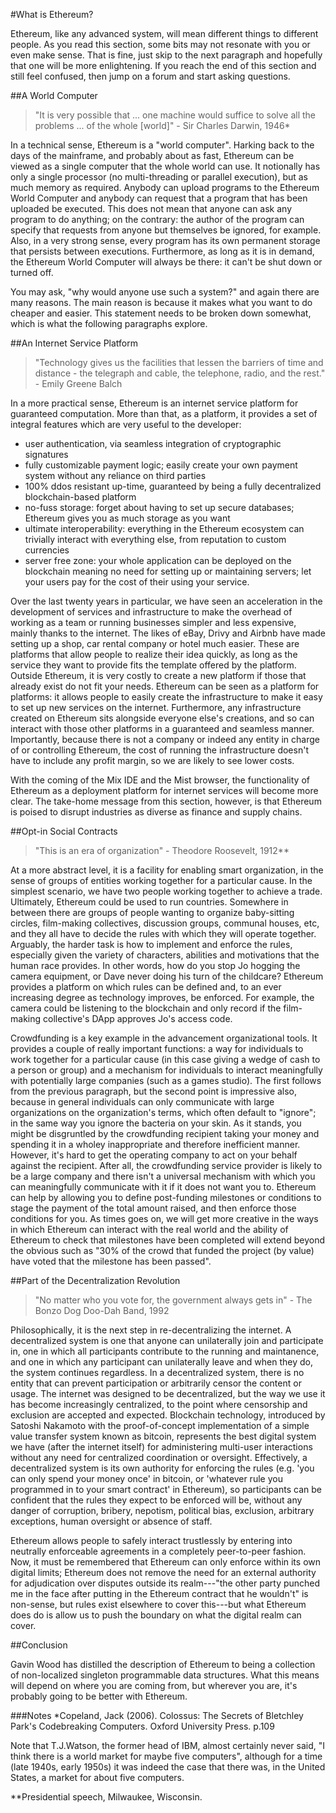 
#What is Ethereum?

Ethereum, like any advanced system, will mean different things to different people. As you read this section, some bits may not resonate with you or even make sense. That is fine, just skip to the next paragraph and hopefully that one will be more enlightening. If you reach the end of this section and still feel confused, then jump on a forum and start asking questions.


##A World Computer

>"It is very possible that ... one machine would suffice to solve all the problems ... of the whole [world]" - Sir Charles Darwin, 1946*

In a technical sense, Ethereum is a "world computer". Harking back to the days of the mainframe, and probably about as fast, Ethereum can be viewed as a single computer that the whole world can use. It notionally has only a single processor (no multi-threading or parallel execution), but as much memory as required. Anybody can upload programs to the Ethereum World Computer and anybody can request that a program that has been uploaded be executed. This does not mean that anyone can ask any program to do anything; on the contrary: the author of the program can specify that requests from anyone but themselves be ignored, for example. Also, in a very strong sense, every program has its own permanent storage that persists between executions. Furthermore, as long as it is in demand, the Ethereum World Computer will always be there: it can't be shut down or turned off.

You may ask, "why would anyone use such a system?" and again there are many reasons. The main reason is because it makes what you want to do cheaper and easier. This statement needs to be broken down somewhat, which is what the following paragraphs explore.


##An Internet Service Platform

>"Technology gives us the facilities that lessen the barriers of time and distance - the telegraph and cable, the telephone, radio, and the rest." - Emily Greene Balch

In a more practical sense, Ethereum is an internet service platform for guaranteed computation. More than that, as a platform, it provides a set of integral features which are very useful to the developer:

 * user authentication, via seamless integration of cryptographic signatures
 * fully customizable payment logic; easily create your own payment system without any reliance on third parties
 * 100% ddos resistant up-time, guaranteed by being a fully decentralized blockchain-based platform
 * no-fuss storage: forget about having to set up secure databases; Ethereum gives you as much storage as you want
 * ultimate interoperability: everything in the Ethereum ecosystem can trivially interact with everything else, from reputation to custom currencies 
 * server free zone: your whole application can be deployed on the blockchain meaning no need for setting up or maintaining servers; let your users pay for the cost of their using your service.

Over the last twenty years in particular, we have seen an acceleration in the development of services and infrastructure to make the overhead of working as a team or running businesses simpler and less expensive, mainly thanks to the internet. The likes of eBay, Drivy and Airbnb have made setting up a shop, car rental company or hotel much easier. These are platforms that allow people to realize their idea quickly, as long as the service they want to provide fits the template offered by the platform. Outside Ethereum, it is very costly to create a new platform if those that already exist do not fit your needs. Ethereum can be seen as a platform for platforms: it allows people to easily create the infrastructure to make it easy to set up new services on the internet. Furthermore, any infrastructure created on Ethereum sits alongside everyone else's creations, and so can interact with those other platforms in a guaranteed and seamless manner. Importantly, because there is not a company or indeed any entity in charge of or controlling Ethereum, the cost of running the infrastructure doesn't have to include any profit margin, so we are likely to see lower costs.

With the coming of the Mix IDE and the Mist browser, the functionality of Ethereum as a deployment platform for internet services will become more clear. The take-home message from this section, however, is that Ethereum is poised to disrupt industries as diverse as finance and supply chains.


##Opt-in Social Contracts 

> "This is an era of organization" - Theodore Roosevelt, 1912**

At a more abstract level, it is a facility for enabling smart organization, in the sense of groups of entities working together for a particular cause. In the simplest scenario, we have two people working together to achieve a trade. Ultimately, Ethereum could be used to run countries. Somewhere in between there are groups of people wanting to organize baby-sitting circles, film-making collectives, discussion groups, communal houses, etc, and they all have to decide the rules with which they will operate together. Arguably, the harder task is how to implement and enforce the rules, especially given the variety of characters, abilities and motivations that the human race provides. In other words, how do you stop Jo hogging the camera equipment, or Dave never doing his turn of the childcare? Ethereum provides a platform on which rules can be defined and, to an ever increasing degree as technology improves, be enforced. For example, the camera could be listening to the blockchain and only record if the film-making collective's DApp approves Jo's access code.

Crowdfunding is a key example in the advancement organizational tools. It provides a couple of really important functions: a way for individuals to work together for a particular cause (in this case giving a wedge of cash to a person or group) and a mechanism for individuals to interact meaningfully with potentially large companies (such as a games studio). The first follows from the previous paragraph, but the second point is impressive also, because in general individuals can only communicate with large organizations on the organization's terms, which often default to "ignore"; in the same way you ignore the bacteria on your skin. As it stands, you might be disgruntled by the crowdfunding recipient taking your money and spending it in a wholey inappropriate and therefore inefficient manner. However, it's hard to get the operating company to act on your behalf against the recipient. After all, the crowdfunding service provider is likely to be a large company and there isn't a universal mechanism with which you can meaningfully communicate with it if it does not want you to. Ethereum can help by allowing you to define post-funding milestones or conditions to stage the payment of the total amount raised, and then enforce those conditions for you. As times goes on, we will get more creative in the ways in which Ethereum can interact with the real world and the ability of Ethereum to check that milestones have been completed will extend beyond the obvious such as "30% of the crowd that funded the project (by value) have voted that the milestone has been passed".


##Part of the Decentralization Revolution

>"No matter who you vote for, the government always gets in" - The Bonzo Dog Doo-Dah Band, 1992

Philosophically, it is the next step in re-decentralizing the internet. A decentralized system is one that anyone can unilaterally join and participate in, one in which all participants contribute to the running and maintanence, and one in which any participant can unilaterally leave and when they do, the system continues regardless. In a decentralized system, there is no entity that can prevent participation or arbitrarily censor the content or usage. The internet was designed to be decentralized, but the way we use it has become increasingly centralized, to the point where censorship and exclusion are accepted and expected. Blockchain technology, introduced by Satoshi Nakamoto with the proof-of-concept implementation of a simple value transfer system known as bitcoin, represents the best digital system we have (after the internet itself) for administering multi-user interactions without any need for centralized coordination or oversight. Effectively, a decentralized system is its own authority for enforcing the rules (e.g. 'you can only spend your money once' in bitcoin, or 'whatever rule you programmed in to your smart contract' in Ethereum), so participants can be confident that the rules they expect to be enforced will be, without any danger of corruption, bribery, nepotism, political bias, exclusion, arbitrary exceptions, human oversight or absence of staff.

Ethereum allows people to safely interact trustlessly by entering into neutrally enforceable agreements in a completely peer-to-peer fashion. Now, it must be remembered that Ethereum can only enforce within its own digital limits; Ethereum does not remove the need for an external authority for adjudication over disputes outside its realm---"the other party punched me in the face after putting in the Ethereum contract that he wouldn't" is non-sense, but rules exist elsewhere to cover this---but what Ethereum does do is allow us to push the boundary on what the digital realm can cover.


##Conclusion

Gavin Wood has distilled the description of Ethereum to being a collection of non-localized singleton programmable data structures. What this means will depend on where you are coming from, but wherever you are, it's probably going to be better with Ethereum.


###Notes
*Copeland, Jack (2006). Colossus: The Secrets of Bletchley Park's Codebreaking Computers. Oxford University Press. p.109

Note that T.J.Watson, the former head of IBM, almost certainly never said, "I think there is a world market for maybe five computers", although for a time (late 1940s, early 1950s) it was indeed the case that there was, in the United States, a market for about five computers. 

**Presidential speech, Milwaukee, Wisconsin.
